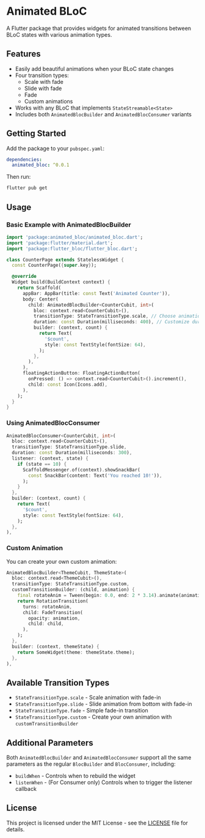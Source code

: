 <!--
This README describes the package. If you publish this package to pub.dev,
this README's contents appear on the landing page for your package.

For information about how to write a good package README, see the guide for
[writing package pages](https://dart.dev/tools/pub/writing-package-pages).

For general information about developing packages, see the Dart guide for
[creating packages](https://dart.dev/guides/libraries/create-packages)
and the Flutter guide for
[developing packages and plugins](https://flutter.dev/to/develop-packages).
-->

# Animated BLoC

A Flutter package that provides widgets for animated transitions between BLoC states with various animation types.

## Features

- Easily add beautiful animations when your BLoC state changes
- Four transition types:
  - Scale with fade
  - Slide with fade
  - Fade
  - Custom animations
- Works with any BLoC that implements `StateStreamable<State>`
- Includes both `AnimatedBlocBuilder` and `AnimatedBlocConsumer` variants

## Getting Started

Add the package to your `pubspec.yaml`:

```yaml
dependencies:
  animated_bloc: ^0.0.1
```

Then run:

```bash
flutter pub get
```

## Usage

### Basic Example with AnimatedBlocBuilder

```dart
import 'package:animated_bloc/animated_bloc.dart';
import 'package:flutter/material.dart';
import 'package:flutter_bloc/flutter_bloc.dart';

class CounterPage extends StatelessWidget {
  const CounterPage({super.key});

  @override
  Widget build(BuildContext context) {
    return Scaffold(
      appBar: AppBar(title: const Text('Animated Counter')),
      body: Center(
        child: AnimatedBlocBuilder<CounterCubit, int>(
          bloc: context.read<CounterCubit>(),
          transitionType: StateTransitionType.scale, // Choose animation type
          duration: const Duration(milliseconds: 400), // Customize duration
          builder: (context, count) {
            return Text(
              '$count',
              style: const TextStyle(fontSize: 64),
            );
          },
        ),
      ),
      floatingActionButton: FloatingActionButton(
        onPressed: () => context.read<CounterCubit>().increment(),
        child: const Icon(Icons.add),
      ),
    );
  }
}
```

### Using AnimatedBlocConsumer

```dart
AnimatedBlocConsumer<CounterCubit, int>(
  bloc: context.read<CounterCubit>(),
  transitionType: StateTransitionType.slide,
  duration: const Duration(milliseconds: 300),
  listener: (context, state) {
    if (state == 10) {
      ScaffoldMessenger.of(context).showSnackBar(
        const SnackBar(content: Text('You reached 10!')),
      );
    }
  },
  builder: (context, count) {
    return Text(
      '$count',
      style: const TextStyle(fontSize: 64),
    );
  },
),
```

### Custom Animation

You can create your own custom animation:

```dart
AnimatedBlocBuilder<ThemeCubit, ThemeState>(
  bloc: context.read<ThemeCubit>(),
  transitionType: StateTransitionType.custom,
  customTransitionBuilder: (child, animation) {
    final rotateAnim = Tween(begin: 0.0, end: 2 * 3.14).animate(animation);
    return RotationTransition(
      turns: rotateAnim,
      child: FadeTransition(
        opacity: animation,
        child: child,
      ),
    );
  },
  builder: (context, themeState) {
    return SomeWidget(theme: themeState.theme);
  },
),
```

## Available Transition Types

- `StateTransitionType.scale` - Scale animation with fade-in
- `StateTransitionType.slide` - Slide animation from bottom with fade-in
- `StateTransitionType.fade` - Simple fade-in transition
- `StateTransitionType.custom` - Create your own animation with `customTransitionBuilder`

## Additional Parameters

Both `AnimatedBlocBuilder` and `AnimatedBlocConsumer` support all the same parameters as the regular `BlocBuilder` and `BlocConsumer`, including:

- `buildWhen` - Controls when to rebuild the widget
- `listenWhen` - (For Consumer only) Controls when to trigger the listener callback

## License

This project is licensed under the MIT License - see the [LICENSE](LICENSE) file for details.
